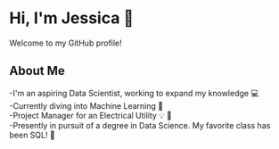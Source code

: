 # Hi, I'm Jessica :wave:
Welcome to my GitHub profile! 

## About Me   
-I'm an aspiring Data Scientist, working to expand my knowledge :computer:  
-Currently diving into Machine Learning 🌱  
-Project Manager for an Electrical Utility :bulb: 🔌  
-Presently in pursuit of a degree in Data Science. My favorite class has been SQL! 💜

<!--
**jessicaslaven/jessicaslaven** is a ✨ _special_ ✨ repository because its `README.md` (this file) appears on your GitHub profile.

Here are some ideas to get you started:

- 🔭 I’m currently working on ...
- 💬 Ask me about ...
- 📫 How to reach me: ...
- 😄 Pronouns: ...
- ⚡ Fun fact: ...
-->
